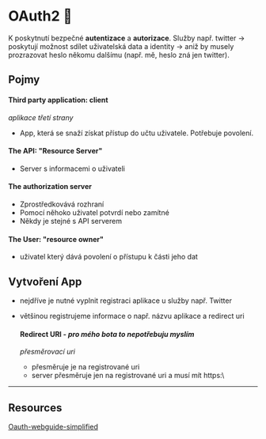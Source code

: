 # OAuth2 🔐

K poskytnutí bezpečné __autentizace__ a __autorizace__. Služby např. twitter -> poskytují možnost sdílet uživatelská data a identity -> aniž by musely prozrazovat heslo někomu
dalšímu (např. mě, heslo zná jen twitter). 

## Pojmy

#### Third party application: client
_aplikace třetí strany_

- App, která se snaží získat přístup do učtu uživatele. Potřebuje povolení. 

#### The API: "Resource Server"

- Server s informacemi o uživateli

#### The authorization server
 
- Zprostředkovává rozhraní
- Pomocí něhoko uživatel potvrdí nebo zamítné
- Někdy je stejné s API serverem

#### The User: "resource owner"
- uživatel který dává povolení o přístupu k části jeho dat
  

## Vytvoření App

- nejdříve je nutné vyplnit registraci aplikace u služby např. Twitter
- většinou registrujeme informace o např. názvu aplikace a redirect uri

	#### Redirect URI - _pro mého bota to nepotřebuju myslím_
	_přesměrovací uri_
	- přesměruje je na registrované uri
	- server přesměruje jen na registrované uri a musí mít https:\\  
---

## Resources
[Oauth-webguide-simplified](https://aaronparecki.com/oauth-2-simplified/#roles)

